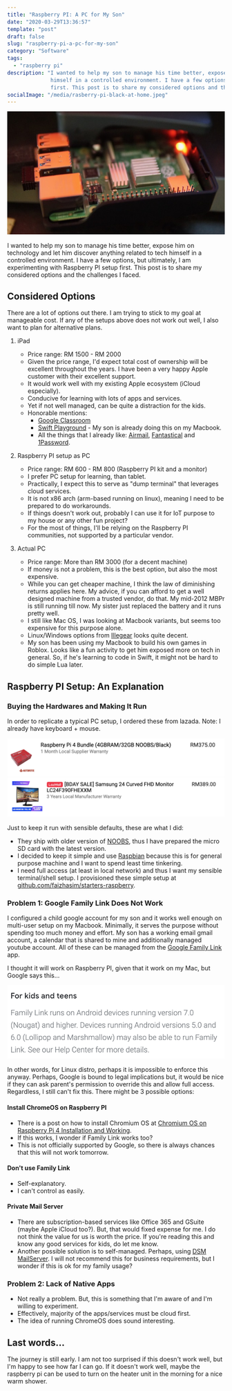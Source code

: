 ```yaml
---
title: "Raspberry PI: A PC for My Son"
date: "2020-03-29T13:36:57"
template: "post"
draft: false
slug: "raspberry-pi-a-pc-for-my-son"
category: "Software"
tags:
  - "raspberry pi"
description: "I wanted to help my son to manage his time better, expose him on technology and let him discover anything related to tech
              himself in a controlled environment. I have a few options, but ultimately, I am experimenting with Raspberry PI setup
              first. This post is to share my considered options and the challenges I faced."
socialImage: "/media/rasberry-pi-black-at-home.jpeg"
---
```


![](/media/rasberry-pi-black-at-home.jpeg)

I wanted to help my son to manage his time better, expose him on technology and let him discover anything related to tech
himself in a controlled environment. I have a few options, but ultimately, I am experimenting with Raspberry PI setup
first. This post is to share my considered options and the challenges I faced. 

## Considered Options

There are a lot of options out there. I am trying to stick to my goal at manageable cost. If any of the setups above
does not work out well, I also want to plan for alternative plans.

1. iPad
    - Price range: RM 1500 - RM 2000
    - Given the price range, I'd expect total cost of ownership will be excellent throughout the years. I have been a
      very happy Apple customer with their excellent support.
    - It would work well with my existing Apple ecosystem (iCloud especially).
    - Conducive for learning with lots of apps and services.
    - Yet if not well managed, can be quite a distraction for the kids.
    - Honorable mentions:
        - [Google Classroom](https://apps.apple.com/us/app/google-classroom/id924620788)
        - [Swift Playground](https://www.apple.com/swift/playgrounds/) - My son is already doing this on my Macbook.
        - All the things that I already like: [Airmail](https://airmailapp.com/), [Fantastical](https://flexibits.com/fantastical) and [1Password](https://1password.com/). 
    
2. Raspberry PI setup as PC
    - Price range: RM 600 - RM 800 (Raspberry PI kit and a monitor) 
    - I prefer PC setup for learning, than tablet.
    - Practically, I expect this to serve as "dump terminal" that leverages cloud services. 
    - It is not x86 arch (arm-based running on linux), meaning I need to be prepared to do workarounds.
    - If things doesn't work out, probably I can use it for IoT purpose to my house or any other fun project?
    - For the most of things, I'll be relying on the Raspberry PI communities, not supported by a particular vendor.
    
3. Actual PC
    - Price range: More than RM 3000 (for a decent machine)
    - If money is not a problem, this is the best option, but also the most expensive.
    - While you can get cheaper machine, I think the law of diminishing returns applies here. My advice, if you can
      afford to get a well designed machine from a trusted vendor, do that. My mid-2012 MBPr is still running till now.
      My sister just replaced the battery and it runs pretty well. 
    - I still like Mac OS, I was looking at Macbook variants, but seems too expensive for this purpose alone.
    - Linux/Windows options from [Illegear](https://www.illegear.com/) looks quite decent.
    - My son has been using my Macbook to build his own games in Roblox. Looks like a fun activity to get him exposed
      more on tech in general. So, if he's learning to code in Swift, it might not be hard to do simple Lua later.

## Raspberry PI Setup: An Explanation

### Buying the Hardwares and Making It Run

In order to replicate a typical PC setup, I ordered these from lazada. Note: I already have keyboard + mouse.

![](/media/raspberry-pi-kit.png)
![](/media/samsung-monitor-24inch.png)

Just to keep it run with sensible defaults, these are what I did:

- They ship with older version of [NOOBS](https://www.raspberrypi.org/downloads/noobs/), thus I have prepared the
  micro SD card with the latest version.
- I decided to keep it simple and use [Raspbian](https://www.raspberrypi.org/documentation/raspbian/) because this is 
  for general purpose machine and I want to spend least time tinkering.
- I need full access (at least in local network) and thus I want my sensible terminal/shell setup. I provisioned these
  simple setup at [github.com/faizhasim/starters-raspberry](https://github.com/faizhasim/starters-raspberry).

### Problem 1: Google Family Link Does Not Work

I configured a child google account for my son and it works well enough on multi-user setup on my Macbook. Minimally, it
serves the purpose without spending too much money and effort. My son has a working email gmail account, a calendar that
is shared to mine and additionally managed youtube account. All of these can be managed from the
[Google Family Link](https://apps.apple.com/us/app/google-family-link-for-parents/id1150085200) app.

I thought it will work on Raspberry PI, given that it work on my Mac, but Google says this...

![](/media/family-link-restriction.png) 

In other words, for Linux distro, perhaps it is impossible to enforce this anyway. Perhaps, Google is bound to legal
implications but, it would be nice if they can ask parent's permission to override this and allow full access. Regardless,
I still can't fix this. There might be 3 possible options:

#### Install ChromeOS on Raspberry PI

- There is a post on how to install Chromium OS at [Chromium OS on Raspberry Pi 4 Installation and Working](https://pcmac.biz/chromium-os-on-raspberry-pi-4/).
- If this works, I wonder if Family Link works too?
- This is not officially supported by Google, so there is always chances that this will not work tomorrow.

#### Don't use Family Link

- Self-explanatory.
- I can't control as easily.

#### Private Mail Server

- There are subscription-based services like Office 365 and GSuite (maybe Apple iCloud too?). But, that would
  fixed expense for me. I do not think the value for us is worth the price. If you're reading this and know any good
  services for kids, do let me know. 
- Another possible solution is to self-managed. Perhaps, using [DSM MailServer](https://www.synology.com/en-my/dsm/packages/MailServer).
  I will not recommend this for business requirements, but I wonder if this is ok for my family usage?
  
### Problem 2: Lack of Native Apps

- Not really a problem. But, this is something that I'm aware of and I'm willing to experiment.
- Effectively, majority of the apps/services must be cloud first.
- The idea of running ChromeOS does sound interesting.

## Last words...

The journey is still early. I am not too surprised if this doesn't work well, but I'm happy to see how far I can go.
If it doesn't work well, maybe the raspberry pi can be used to turn on the heater unit in the morning for a nice warm shower.  

